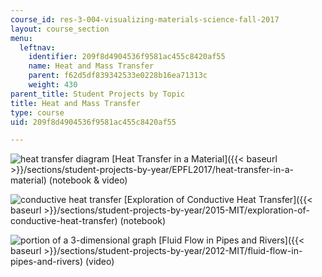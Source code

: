 ```yaml
---
course_id: res-3-004-visualizing-materials-science-fall-2017
layout: course_section
menu:
  leftnav:
    identifier: 209f8d4904536f9581ac455c8420af55
    name: Heat and Mass Transfer
    parent: f62d5df839342533e0228b16ea71313c
    weight: 430
parent_title: Student Projects by Topic
title: Heat and Mass Transfer
type: course
uid: 209f8d4904536f9581ac455c8420af55

---
```


![heat transfer diagram](/coursemedia/res-3-004-visualizing-materials-science-fall-2017/e183bc9dc18494624098f4120dc18b20_MITRES_3_004F17_32_bingg-th.jpg) [Heat Transfer in a Material]({{< baseurl >}}/sections/student-projects-by-year/EPFL2017/heat-transfer-in-a-material)﻿ (notebook & video)

![conductive heat transfer](/coursemedia/res-3-004-visualizing-materials-science-fall-2017/644ad1d9d26330c8eb1161899f4e124e_MITRES_3_004F17_14_alsall-th.jpg) [Exploration of Conductive Heat Transfer]({{< baseurl >}}/sections/student-projects-by-year/2015-MIT/exploration-of-conductive-heat-transfer) (notebook)

![portion of a 3-dimensional graph](/coursemedia/res-3-004-visualizing-materials-science-fall-2017/c8f699c4e6b77425da360bcababc8a17_MITRES_3_004F17_2_anon-th.jpg) [Fluid Flow in Pipes and Rivers]({{< baseurl >}}/sections/student-projects-by-year/2012-MIT/fluid-flow-in-pipes-and-rivers) (video)